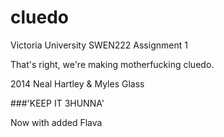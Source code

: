cluedo
======

Victoria University SWEN222 Assignment 1

That's right, we're making motherfucking cluedo.

2014
Neal Hartley & Myles Glass

###'KEEP IT 3HUNNA'

Now with added Flava